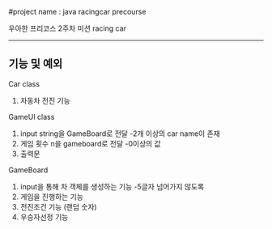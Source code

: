 #project name : java racingcar precourse

우아한 프리코스 2주차 미션 racing car

<hr />

## 기능 및 예외
Car class
1. 자동차 전진 기능

GameUI class
1. input string을 GameBoard로 전달
    -2개 이상의 car name이 존재
2. 게임 횟수 n을 gameboard로 전달
    -0이상의 값
3. 출력문

GameBoard
1. input을 통해 차 객체를 생성하는 기능
    -5글자 넘어가지 않도록
2. 게임을 진행하는 기능
3. 전진조건 기능 (랜덤 숫자)
4. 우승자선정 기능
